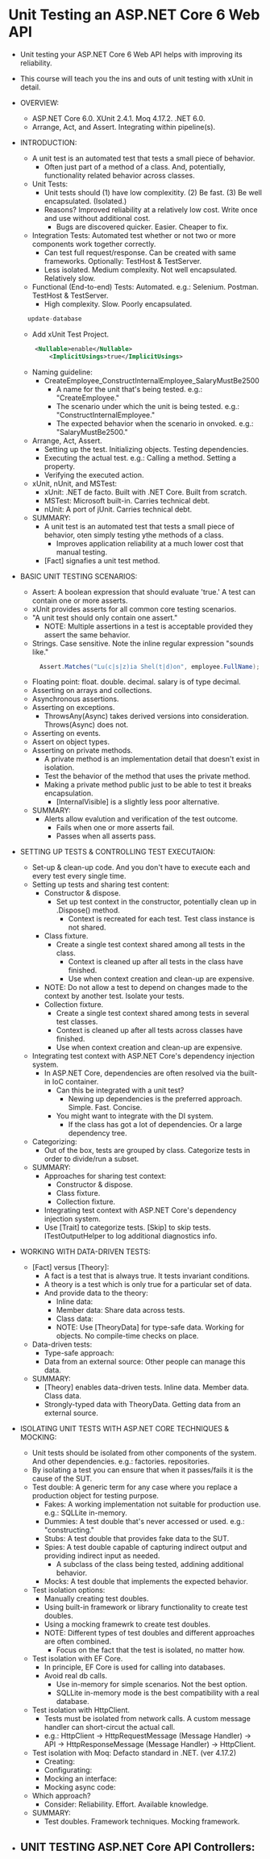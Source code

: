 # Unit Testing an ASP.NET Core 6 Web API
- Unit testing your ASP.NET Core 6 Web API helps with improving its reliability.
- This course will teach you the ins and outs of unit testing with xUnit in detail.

- OVERVIEW:
  - ASP.NET Core 6.0. XUnit 2.4.1. Moq 4.17.2. .NET 6.0.
  - Arrange, Act, and Assert. Integrating within pipeline(s).

- INTRODUCTION:
  - A unit test is an automated test that tests a small piece of behavior.
    - Often just part of a method of a class. And, potentially, functionality related behavior across classes.
  - Unit Tests:
    - Unit tests should (1) have low complexitity. (2) Be fast. (3) Be well encapsulated. (Isolated.)
    - Reasons? Improved reliability at a relatively low cost. Write once and use without additional cost.
      - Bugs are discovered quicker. Easier. Cheaper to fix.
  - Integration Tests: Automated test whether or not two or more components work together correctly.
    - Can test full request/response. Can be created with same frameworks. Optionally: TestHost & TestServer.
    - Less isolated. Medium complexity. Not well encapsulated. Relatively slow.
  - Functional (End-to-end) Tests: Automated. e.g.: Selenium. Postman. TestHost & TestServer.
    - High complexity. Slow. Poorly encapsulated.
  ```javascript
    update-database
  ```
  - Add xUnit Test Project.
  ```xml
      <Nullable>enable</Nullable>
	      <ImplicitUsings>true</ImplicitUsings>
    ```
  - Naming guideline:
    - CreateEmployee_ConstructInternalEmployee_SalaryMustBe2500
      - A name for the unit that's being tested. e.g.: "CreateEmployee."
      - The scenario under which the unit is being tested. e.g.: "ConstructInternalEmployee."
      - The expected behavior when the scenario in onvoked. e.g.: "SalaryMustBe2500."
  - Arrange, Act, Assert.
    - Setting up the test. Initializing objects. Testing dependencies.
    - Executing the actual test. e.g.: Calling a method. Setting a property.
    - Verifying the executed action.
  - xUnit, nUnit, and MSTest:
    - xUnit: .NET de facto. Built with .NET Core. Built from scratch.
    - MSTest: Microsoft built-in. Carries technical debt.
    - nUnit: A port of jUnit. Carries technical debt.
  - SUMMARY:
    - A unit test is an automated test that tests a small piece of behavior, oten simply testing ythe methods of a class.
      - Improves application reliability at a much lower cost that manual testing.
    - [Fact] signafies a unit test method.

- BASIC UNIT TESTING SCENARIOS:
  - Assert: A boolean expression that should evaluate 'true.' A test can contain one or more asserts.
  - xUnit provides asserts for all common core testing scenarios.
  - "A unit test should only contain one assert."
    - NOTE: Multiple assertions in a test is acceptable provided they assert the same behavior.
  - Strings. Case sensitive. Note the inline regular expression "sounds like."
    ```csharp
      Assert.Matches("Lu(c|s|z)ia Shel(t|d)on", employee.FullName);
    ```
  - Floating point: float. double. decimal. salary is of type decimal.
  - Asserting on arrays and collections.
  - Asynchronous assertions.
  - Asserting on exceptions.
    - ThrowsAny(Async)<T> takes derived versions into consideration. Throws(Async)<T> does not.
  - Asserting on events.
  - Assert on object types.
  - Asserting on private methods.
    - A private method is an implementation detail that doesn't exist in isolation.
    - Test the behavior of the method that uses the private method.
    - Making a private method public just to be able to test it breaks encapsulation.
      - [InternalVisible] is a slightly less poor alternative.
  - SUMMARY:
    - Alerts allow evalution and verification of the test outcome.
      - Fails when one or more asserts fail.
      - Passes when all asserts pass.

- SETTING UP TESTS & CONTROLLING TEST EXECUTAION:
  - Set-up & clean-up code. And you don't have to execute each and every test every single time.
  - Setting up tests and sharing test content:
    - Constructor & dispose.
      - Set up test context in the constructor, potentially clean up in .Dispose() method.
        - Context is recreated for each test. Test class instance is not shared.
    - Class fixture.
      - Create a single test context shared among all tests in the class.
        - Context is cleaned up after all tests in the class have finished.
        - Use when context creation and clean-up are expensive.
    - NOTE: Do not allow a test to depend on changes made to the context by another test. Isolate your tests.
    - Collection fixture.
      - Create a single test context shared among tests in several test classes.
      - Context is cleaned up after all tests across classes have finished.
      - Use when context creation and clean-up are expensive.
  - Integrating test context with ASP.NET Core's dependency injection system.
    - In ASP.NET Core, dependencies are often resolved via the built-in IoC container.
      - Can this be integrated with a unit test?
        - Newing up dependencies is the preferred approach. Simple. Fast. Concise.
      - You might want to integrate with the DI system.
        - If the class has got a lot of dependencies. Or a large dependency tree.
  - Categorizing:
    - Out of the box, tests are grouped by class. Categorize tests in order to divide/run a subset.
  - SUMMARY:
    - Approaches for sharing test context:
      - Constructor & dispose.
      - Class fixture.
      - Collection fixture.
    - Integrating test context with ASP.NET Core's dependency injection system.
    - Use [Trait] to categorize tests. [Skip] to skip tests. ITestOutputHelper to log additional diagnostics info.

- WORKING WITH DATA-DRIVEN TESTS:
  - [Fact] versus [Theory]:
    - A fact is a test that is always true. It tests invariant conditions.
    - A theory is a test which is only true for a particular set of data. 
    - And provide data to the theory:
      - Inline data:
      - Member data: Share data across tests.
      - Class data:
      - NOTE: Use [TheoryData] for type-safe data. Working for objects. No compile-time checks on place.
  - Data-driven tests:
    - Type-safe approach:
    - Data from an external source: Other people can manage this data.
  - SUMMARY:
    - [Theory] enables data-driven tests. Inline data. Member data. Class data.
    - Strongly-typed data with TheoryData. Getting data from an external source.

- ISOLATING UNIT TESTS WITH ASP.NET CORE TECHNIQUES & MOCKING:
  - Unit tests should be isolated from other components of the system. And other dependencies. e.g.: factories. repositories.
  - By isolating a test you can ensure that when it passes/fails it is the cause of the SUT.
  - Test double: A generic term for any case where you replace a production object for testing purpose.
    - Fakes: A working implementation not suitable for production use. e.g.: SQLLite in-memory.
    - Dummies: A test double that's never accessed or used. e.g.: "constructing."
    - Stubs: A test double that provides fake data to the SUT.
    - Spies: A test double capable of capturing indirect output and providing indirect input as needed.
      - A subclass of the class being tested, addining additional behavior.
    - Mocks: A test double that implements the expected behavior.
  - Test isolation options:
    - Manually creating test doubles.
    - Using built-in framework or library functionality to create test doubles.
    - Using a mocking framewrk to create test doubles.
    - NOTE: Different types of test doubles and different approaches are often combined. 
      - Focus on the fact that the test is isolated, no matter how.
  - Test isolation with EF Core.
    - In principle, EF Core is used for calling into databases.
    - Avoid real db calls. 
      - Use in-memory for simple scenarios. Not the best option.
      - SQLLite in-memory mode  is the best compatibility with a real database.
  - Test isolation with HttpClient.
    - Tests must be isolated from network calls. A custom message handler can short-circut the actual call.
    - e.g.: HttpClient -> HttpRequestMessage (Message Handler) -> API -> HttpResponseMessage (Message Handler) -> HttpClient.
  - Test isolation with Moq: Defacto standard in .NET. (ver 4.17.2)
    - Creating:
    - Configurating:
    - Mocking an interface:
    - Mocking async code:
  - Which approach?
    - Consider: Reliabiility. Effort. Available knowledge.
  - SUMMARY:
    - Test doubles. Framework techniques. Mocking framework.

- UNIT TESTING ASP.NET Core API Controllers:
  - 